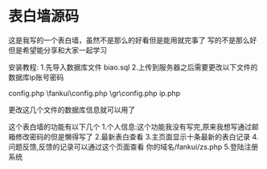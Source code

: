 # 表白墙源码
这是我写的一个表白墙，虽然不是那么的好看但是能用就完事了
写的不是那么好但是希望能分享和大家一起学习

安装教程:
1.先导入数据库文件 biao.sql 
2.上传到服务器之后需要更改以下文件的数据库ip账号密码

config.php
\fankui\config.php
\gr\config.php
ip.php

更改这几个文件的数据库信息就可以用了

这个表白墙的功能有以下几个
1.个人信息:这个功能我没有写完,原来我想写通过邮箱修改密码的但是懒得写了
2.最新表白查看
3.主页面显示十条最新的表白记录
4.问题反馈,反馈的记录可以通过这个页面查看  你的域名/fankui/zs.php
5.登陆注册系统
